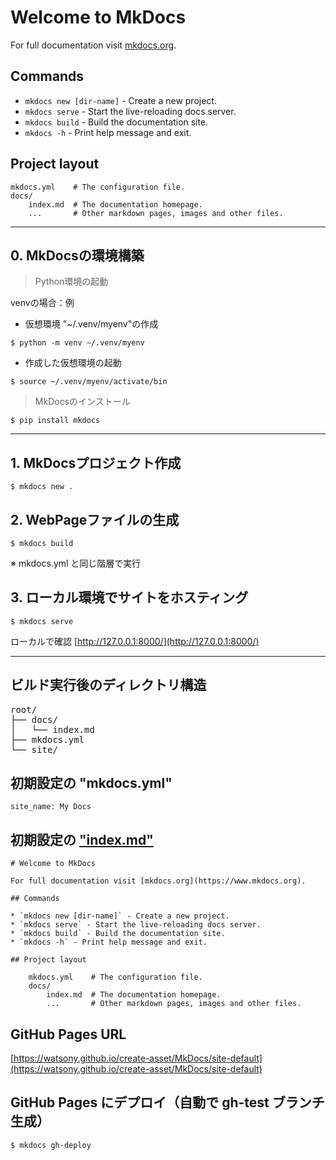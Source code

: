 # Welcome to MkDocs

For full documentation visit [mkdocs.org](https://www.mkdocs.org).

## Commands

* `mkdocs new [dir-name]` - Create a new project.
* `mkdocs serve` - Start the live-reloading docs server.
* `mkdocs build` - Build the documentation site.
* `mkdocs -h` - Print help message and exit.

## Project layout

    mkdocs.yml    # The configuration file.
    docs/
        index.md  # The documentation homepage.
        ...       # Other markdown pages, images and other files.

---

## 0. MkDocsの環境構築
> Python環境の起動

venvの場合：例
- 仮想環境 "~/.venv/myenv"の作成
```
$ python -m venv ~/.venv/myenv
```
- 作成した仮想環境の起動
```
$ source ~/.venv/myenv/activate/bin
```

> MkDocsのインストール
```
$ pip install mkdocs
```

---

## 1. MkDocsプロジェクト作成
```
$ mkdocs new .
```

## 2. WebPageファイルの生成
```
$ mkdocs build
``` 
※ mkdocs.yml と同じ階層で実行

## 3. ローカル環境でサイトをホスティング
```
$ mkdocs serve
```
ローカルで確認
[http://127.0.0.1:8000/](http://127.0.0.1:8000/)

---

## ビルド実行後のディレクトリ構造
<pre>
root/
├── docs/
│   └── index.md
├── mkdocs.yml
└── site/
</pre>

## 初期設定の "mkdocs.yml"
```
site_name: My Docs

```

## 初期設定の ["index.md"](https://github.com/watsony/create-asset/tree/main/MkDocs/site-default/index.md)
```
# Welcome to MkDocs

For full documentation visit [mkdocs.org](https://www.mkdocs.org).

## Commands

* `mkdocs new [dir-name]` - Create a new project.
* `mkdocs serve` - Start the live-reloading docs server.
* `mkdocs build` - Build the documentation site.
* `mkdocs -h` - Print help message and exit.

## Project layout

    mkdocs.yml    # The configuration file.
    docs/
        index.md  # The documentation homepage.
        ...       # Other markdown pages, images and other files.

```


## GitHub Pages URL
[https://watsony.github.io/create-asset/MkDocs/site-default](https://watsony.github.io/create-asset/MkDocs/site-default)

## GitHub Pages にデプロイ（自動で gh-test ブランチ生成）
```
$ mkdocs gh-deploy
```